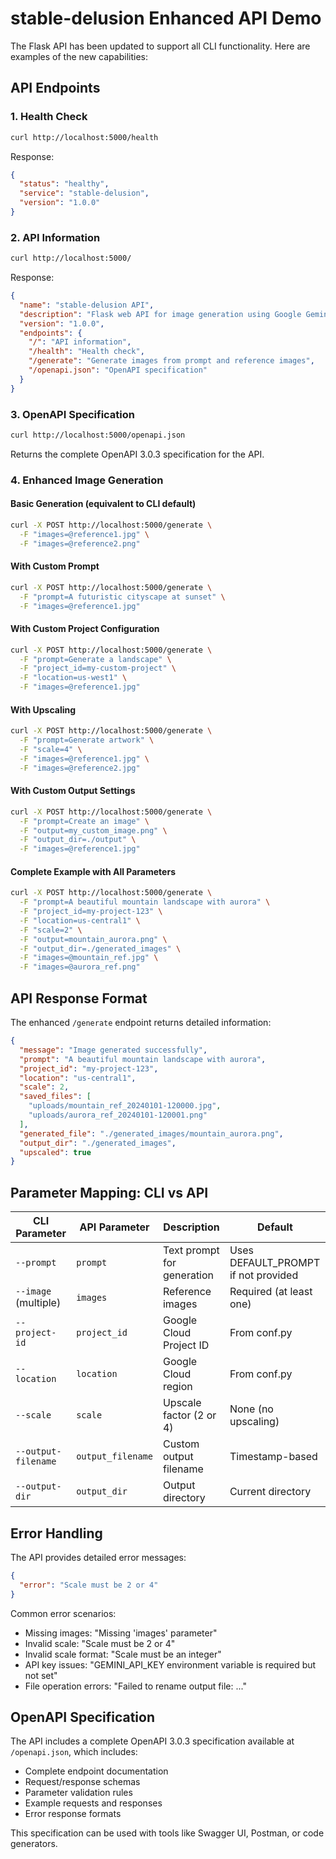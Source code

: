 # stable-delusion Enhanced API Demo

The Flask API has been updated to support all CLI functionality. Here are
examples of the new capabilities:

## API Endpoints

### 1. Health Check
```bash
curl http://localhost:5000/health
```

Response:
```json
{
  "status": "healthy",
  "service": "stable-delusion",
  "version": "1.0.0"
}
```

### 2. API Information
```bash
curl http://localhost:5000/
```

Response:
```json
{
  "name": "stable-delusion API",
  "description": "Flask web API for image generation using Google Gemini AI",
  "version": "1.0.0",
  "endpoints": {
    "/": "API information",
    "/health": "Health check",
    "/generate": "Generate images from prompt and reference images",
    "/openapi.json": "OpenAPI specification"
  }
}
```

### 3. OpenAPI Specification
```bash
curl http://localhost:5000/openapi.json
```

Returns the complete OpenAPI 3.0.3 specification for the API.

### 4. Enhanced Image Generation

#### Basic Generation (equivalent to CLI default)
```bash
curl -X POST http://localhost:5000/generate \
  -F "images=@reference1.jpg" \
  -F "images=@reference2.png"
```

#### With Custom Prompt
```bash
curl -X POST http://localhost:5000/generate \
  -F "prompt=A futuristic cityscape at sunset" \
  -F "images=@reference1.jpg"
```

#### With Custom Project Configuration
```bash
curl -X POST http://localhost:5000/generate \
  -F "prompt=Generate a landscape" \
  -F "project_id=my-custom-project" \
  -F "location=us-west1" \
  -F "images=@reference1.jpg"
```

#### With Upscaling
```bash
curl -X POST http://localhost:5000/generate \
  -F "prompt=Generate artwork" \
  -F "scale=4" \
  -F "images=@reference1.jpg" \
  -F "images=@reference2.jpg"
```

#### With Custom Output Settings
```bash
curl -X POST http://localhost:5000/generate \
  -F "prompt=Create an image" \
  -F "output=my_custom_image.png" \
  -F "output_dir=./output" \
  -F "images=@reference1.jpg"
```

#### Complete Example with All Parameters
```bash
curl -X POST http://localhost:5000/generate \
  -F "prompt=A beautiful mountain landscape with aurora" \
  -F "project_id=my-project-123" \
  -F "location=us-central1" \
  -F "scale=2" \
  -F "output=mountain_aurora.png" \
  -F "output_dir=./generated_images" \
  -F "images=@mountain_ref.jpg" \
  -F "images=@aurora_ref.png"
```

## API Response Format

The enhanced `/generate` endpoint returns detailed information:

```json
{
  "message": "Image generated successfully",
  "prompt": "A beautiful mountain landscape with aurora",
  "project_id": "my-project-123",
  "location": "us-central1",
  "scale": 2,
  "saved_files": [
    "uploads/mountain_ref_20240101-120000.jpg",
    "uploads/aurora_ref_20240101-120001.png"
  ],
  "generated_file": "./generated_images/mountain_aurora.png",
  "output_dir": "./generated_images",
  "upscaled": true
}
```

## Parameter Mapping: CLI vs API

| CLI Parameter | API Parameter | Description | Default |
|---------------|---------------|-------------|---------|
| `--prompt` | `prompt` | Text prompt for generation | Uses DEFAULT_PROMPT if not provided |
| `--image` (multiple) | `images` | Reference images | Required (at least one) |
| `--project-id` | `project_id` | Google Cloud Project ID | From conf.py |
| `--location` | `location` | Google Cloud region | From conf.py |
| `--scale` | `scale` | Upscale factor (2 or 4) | None (no upscaling) |
| `--output-filename` | `output_filename` | Custom output filename | Timestamp-based |
| `--output-dir` | `output_dir` | Output directory | Current directory |

## Error Handling

The API provides detailed error messages:

```json
{
  "error": "Scale must be 2 or 4"
}
```

Common error scenarios:
- Missing images: "Missing 'images' parameter"
- Invalid scale: "Scale must be 2 or 4"
- Invalid scale format: "Scale must be an integer"
- API key issues: "GEMINI_API_KEY environment variable is required but not set"
- File operation errors: "Failed to rename output file: ..."

## OpenAPI Specification

The API includes a complete OpenAPI 3.0.3 specification available at
`/openapi.json`, which includes:

- Complete endpoint documentation
- Request/response schemas
- Parameter validation rules
- Example requests and responses
- Error response formats

This specification can be used with tools like Swagger UI, Postman, or code generators.
